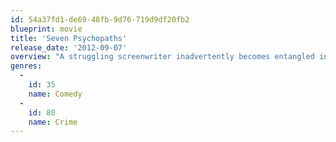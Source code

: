 ```yaml
---
id: 54a37fd1-de69-48fb-9d76-719d9df20fb2
blueprint: movie
title: 'Seven Psychopaths'
release_date: '2012-09-07'
overview: "A struggling screenwriter inadvertently becomes entangled in the Los Angeles criminal underworld after his oddball friends kidnap a gangster's beloved Shih Tzu."
genres:
  -
    id: 35
    name: Comedy
  -
    id: 80
    name: Crime
---
```

